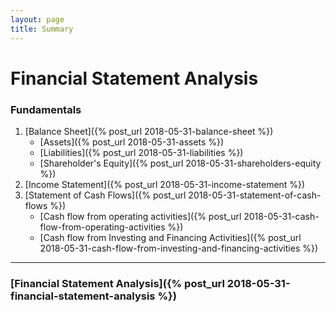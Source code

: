 ```yaml
---
layout: page
title: Summary
---
```


<h1>Financial Statement Analysis</h1>

### Fundamentals
1. [Balance Sheet]({% post_url 2018-05-31-balance-sheet %})
    - [Assets]({% post_url 2018-05-31-assets %})
    - [Liabilities]({% post_url 2018-05-31-liabilities %})
    - [Shareholder's Equity]({% post_url 2018-05-31-shareholders-equity %})
2.  [Income Statement]({% post_url 2018-05-31-income-statement %})
3.  [Statement of Cash Flows]({% post_url 2018-05-31-statement-of-cash-flows %})
    - [Cash flow from operating activities]({% post_url 2018-05-31-cash-flow-from-operating-activities %})
    - [Cash flow from Investing and Financing Activities]({% post_url 2018-05-31-cash-flow-from-investing-and-financing-activities %})


<!-- <ul>
  {% for post in site.posts %}
    <li>
      <a href="{{ post.url }}">{{ post.title }}</a>
    </li>
  {% endfor %}
</ul> -->


---

### [Financial Statement Analysis]({% post_url 2018-05-31-financial-statement-analysis %})